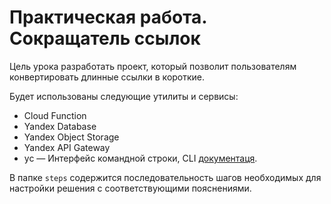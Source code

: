 # Практическая работа. Сокращатель ссылок 

Цель урока разработать проект, который позволит пользователям конвертировать длинные ссылки в короткие.  

Будет использованы следующие утилиты и сервисы:
* Cloud Function
* Yandex Database
* Yandex Object Storage
* Yandex API Gateway
* yc — Интерфейс командной строки, CLI [документаця](https://cloud.yandex.ru/docs/cli/quickstart#install).

В папке `steps` содержится последовательность шагов необходимых для настройки решения с соответствующими пояснениями.


